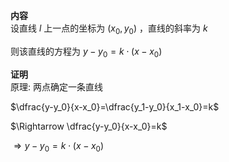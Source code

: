 **内容**  
设直线 $l$ 上一点的坐标为 $(x_0,y_0)$ ，直线的斜率为 $k$  
  
则该直线的方程为 $y-y_0=k\cdot(x-x_0)$  
  
**证明**  
原理: 两点确定一条直线  
  
$\dfrac{y-y_0}{x-x_0}=\dfrac{y_1-y_0}{x_1-x_0}=k$  
  
$\Rightarrow \dfrac{y-y_0}{x-x_0}=k$  
  
$\Rightarrow y-y_0=k\cdot(x-x_0)$  
